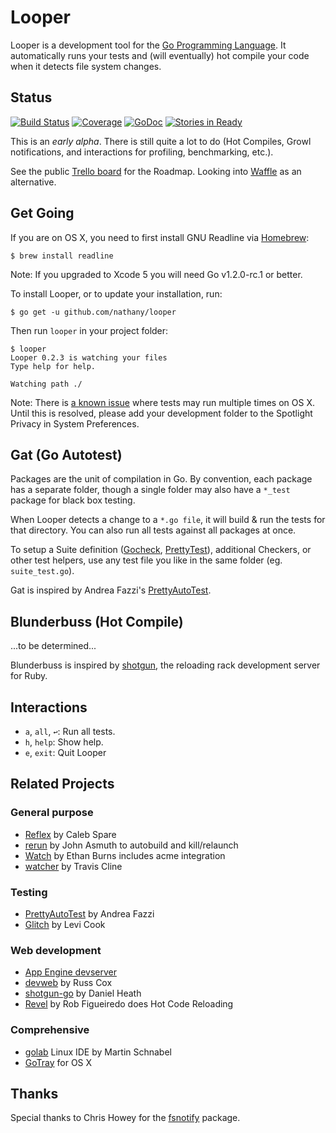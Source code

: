 # Looper

Looper is a development tool for the [Go Programming Language][go]. It automatically runs your tests and (will eventually) hot compile your code when it detects file system changes.

## Status

[![Build Status](https://drone.io/github.com/nathany/looper/status.png)](https://drone.io/github.com/nathany/looper/latest) [![Coverage](http://gocover.io/_badge/github.com/nathany/looper)](http://gocover.io/github.com/nathany/looper) [![GoDoc](https://godoc.org/github.com/nathany/looper?status.png)](http://godoc.org/github.com/nathany/looper) [![Stories in Ready](https://badge.waffle.io/nathany/looper.png?label=ready&title=Ready)](https://waffle.io/nathany/looper)

This is an *early alpha*. There is still quite a lot to do (Hot Compiles, Growl notifications, and interactions for profiling, benchmarking, etc.).

See the public [Trello board](https://trello.com/b/VvblYiSE) for the Roadmap. Looking into [Waffle](https://waffle.io/nathany/looper) as an alternative.

## Get Going

If you are on OS X, you need to first install GNU Readline via [Homebrew](http://mxcl.github.com/homebrew/):

``` console
$ brew install readline
```

Note: If you upgraded to Xcode 5 you will need Go v1.2.0-rc.1 or better.

To install Looper, or to update your installation, run:

``` console
$ go get -u github.com/nathany/looper
```

Then run `looper` in your project folder:

``` console
$ looper
Looper 0.2.3 is watching your files
Type help for help.

Watching path ./
```

Note: There is [a known issue](https://github.com/nathany/looper/issues/6) where tests may run multiple times on OS X. Until this is resolved, please add your development folder to the Spotlight Privacy in System Preferences.

## Gat (Go Autotest)

Packages are the unit of compilation in Go. By convention, each package has a separate folder, though a single folder may also have a `*_test` package for black box testing.

When Looper detects a change to a `*.go file`, it will build & run the tests for that directory. You can also run all tests against all packages at once.

To setup a Suite definition ([Gocheck][], [PrettyTest][pat]), additional Checkers, or other test helpers, use any test file you like in the same folder (eg. `suite_test.go`).

Gat is inspired by Andrea Fazzi's [PrettyAutoTest][pat].

## Blunderbuss (Hot Compile)

...to be determined...

Blunderbuss is inspired by [shotgun][], the reloading rack development server for Ruby.

## Interactions

* `a`, `all`, `↩`: Run all tests.
* `h`, `help`: Show help.
* `e`, `exit`: Quit Looper

## Related Projects

### General purpose

* [Reflex](https://github.com/cespare/reflex) by Caleb Spare
* [rerun](https://github.com/skelterjohn/rerun) by John Asmuth to autobuild and kill/relaunch
* [Watch](https://github.com/eaburns/Watch) by Ethan Burns includes acme integration
* [watcher](https://github.com/tmc/watcher) by Travis Cline

### Testing

* [PrettyAutoTest][pat] by Andrea Fazzi
* [Glitch](https://github.com/levicook/glitch) by Levi Cook

### Web development

* [App Engine devserver](https://developers.google.com/appengine/docs/go/tools/devserver)
* [devweb](http://code.google.com/p/rsc/source/browse/devweb/) by Russ Cox
* [shotgun-go](https://github.com/danielheath/shotgun-go) by Daniel Heath
* [Revel](http://robfig.github.io/revel/) by Rob Figueiredo does Hot Code Reloading

### Comprehensive

* [golab](https://github.com/mb0/lab) Linux IDE by Martin Schnabel
* [GoTray](http://gotray.extremedev.org/) for OS X

## Thanks

Special thanks to Chris Howey for the [fsnotify][] package.

[go]: http://golang.org/
[fsnotify]: https://github.com/howeyc/fsnotify
[pat]: https://github.com/remogatto/prettytest
[shotgun]: https://rubygems.org/gems/shotgun
[Gocheck]: http://labix.org/gocheck

